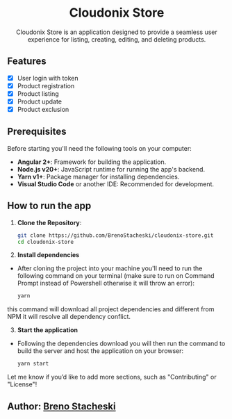 <h1 align="center">Cloudonix Store</h1>

<p align="center">Cloudonix Store is an application designed to provide a seamless user experience for listing, creating, editing, and deleting products.</p>

## Features

- [x] User login with token
- [x] Product registration
- [x] Product listing
- [x] Product update
- [x] Product exclusion

## Prerequisites

Before starting you'll need the following tools on your computer:

- **Angular 2+**: Framework for building the application.
- **Node.js v20+**: JavaScript runtime for running the app's backend.
- **Yarn v1+**: Package manager for installing dependencies.
- **Visual Studio Code** or another IDE: Recommended for development.

## How to run the app

1. **Clone the Repository**:
   ```bash
   git clone https://github.com/BrenoStacheski/cloudonix-store.git
   cd cloudonix-store
   ```

2. **Install dependencies**
- After cloning the project into your machine you'll need to run the following command on your terminal (make sure to run on Command Prompt instead of Powershell otherwise it will throw an error):

   ```bash
  yarn
  ```

this command will download all project dependencies and different from NPM it will resolve all dependency conflict.

3. **Start the application**
- Following the dependencies download you will then run the command to build the server and host the application on your browser:

   ```bash
  yarn start
  ```

Let me know if you’d like to add more sections, such as "Contributing" or "License"!

## Author: [Breno Stacheski](https://github.com/BrenoStacheski)
